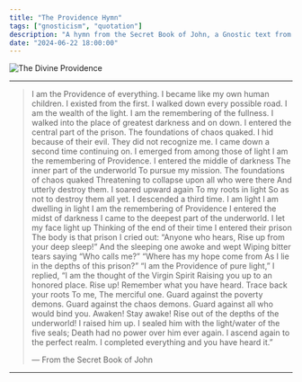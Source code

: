 ```yaml
---
title: "The Providence Hymn"
tags: ["gnosticism", "quotation"]
description: "A hymn from the Secret Book of John, a Gnostic text from the Nag Hammadi Library."
date: "2024-06-22 18:00:00"
---
```


<img src="../../../assets/images/providence/korsikov_blog_providence.webp" alt="The Divine Providence" class="card-image">

---

> I am the Providence of everything.
> I became like my own human children.
> I existed from the first.
> I walked down every possible road.
> I am the wealth of the light.
> I am the remembering of the fullness.
> I walked into the place of greatest darkness and on down.
> I entered the central part of the prison.
> The foundations of chaos quaked.
> I hid because of their evil.
> They did not recognize me.
> I came down a second time continuing on.
> I emerged from among those of light
> I am the remembering of Providence.
> I entered the middle of darkness
> The inner part of the underworld
> To pursue my mission.
> The foundations of chaos quaked
> Threatening to collapse upon all who were there
> And utterly destroy them.
> I soared upward again
> To my roots in light
> So as not to destroy them all yet.
> I descended a third time.
> I am light
> I am dwelling in light
> I am the remembering of Providence
> I entered the midst of darkness
> I came to the deepest part of the underworld.
> I let my face light up
> Thinking of the end of their time
> I entered their prison
> The body is that prison
> I cried out:
> “Anyone who hears,
> Rise up from your deep sleep!”
> And the sleeping one awoke and wept
> Wiping bitter tears saying
> “Who calls me?”
> “Where has my hope come from
> As I lie in the depths of this prison?”
> “I am the Providence of pure light,” I replied,
> “I am the thought of the Virgin Spirit
> Raising you up to an honored place.
> Rise up!
> Remember what you have heard.
> Trace back your roots
> To me,
> The merciful one.
> Guard against the poverty demons.
> Guard against the chaos demons.
> Guard against all who would bind you.
> Awaken!
> Stay awake!
> Rise out of the depths of the underworld!
> I raised him up.
> I sealed him with the light/water of the five seals;
> Death had no power over him ever again.
> I ascend again to the perfect realm.
> I completed everything and you have heard it.”
>
> — From the Secret Book of John

---
